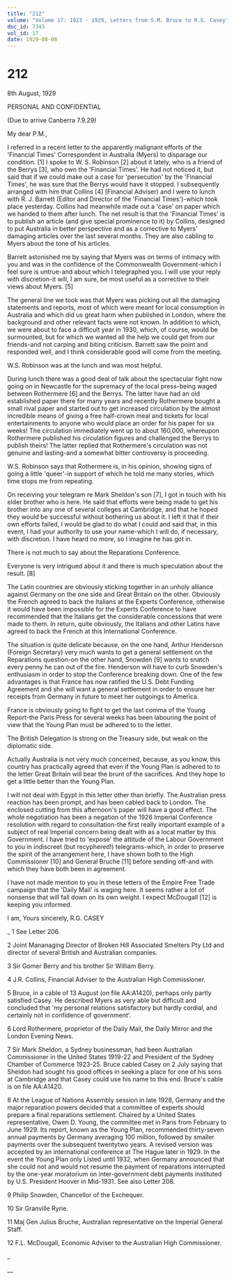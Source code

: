 ```yaml
---
title: "212"
volume: "Volume 17: 1923 - 1929, Letters from S.M. Bruce to R.G. Casey"
doc_id: 7343
vol_id: 17
date: 1929-08-08
---
```


# 212

8th August, 1929

PERSONAL AND CONFIDENTIAL

(Due to arrive Canberra 7.9.29)

My dear P.M.,

I referred in a recent letter to the apparently malignant efforts of the 'Financial Times' Correspondent in Australia (Myers) to disparage our condition. [1] I spoke to W. S. Robinson [2] about it lately, who is a friend of the Berrys [3], who own the 'Financial Times'. He had not noticed it, but said that if we could make out a case for 'persecution' by the 'Financial Times', he was sure that the Berrys would have it stopped. I subsequently arranged with him that Collins [4] (Financial Adviser) and I were to lunch with R. J. Barrett (Editor and Director of the 'Financial Times')-which took place yesterday. Collins had meanwhile made out a 'case' on paper which we handed to them after lunch. The net result is that the 'Financial Times' is to publish an article (and give special prominence to it) by Collins, designed to put Australia in better perspective and as a corrective to Myers' damaging articles over the last several months. They are also cabling to Myers about the tone of his articles.

Barrett astonished me by saying that Myers was on terms of intimacy with you and was in the confidence of the Commonwealth Government-which I feel sure is untrue-and about which I telegraphed you. I will use your reply with discretion-it will, I am sure, be most useful as a corrective to their views about Myers. [5]

The general line we took was that Myers was picking out all the damaging statements and reports, most of which were meant for local consumption in Australia and which did us great harm when published in London, where the background and other relevant facts were not known. In addition to which, we were about to face a difficult year in 1930, which, of course, would be surmounted, but for which we wanted all the help we could get from our friends-and not carping and biting criticism. Barrett saw the point and responded well, and I think considerable good will come from the meeting.

W.S. Robinson was at the lunch and was most helpful.

During lunch there was a good deal of talk about the spectacular fight now going on in Newcastle for the supremacy of the local press-being waged between Rothermere [6] and the Berrys. The latter have had an old established paper there for many years and recently Rothermere bought a small rival paper and started out to get increased circulation by the almost incredible means of giving a free half-crown meal and tickets for local entertainments to anyone who would place an order for his paper for six weeks! The circulation immediately went up to about 160,000, whereupon Rothermere published his circulation figures and challenged the Berrys to publish theirs! The latter replied that Rothermere's circulation was not genuine and lasting-and a somewhat bitter controversy is proceeding.

W.S. Robinson says that Rothermere is, in his opinion, showing signs of going a little 'queer'-in support of which he told me many stories, which time stops me from repeating.

On receiving your telegram re Mark Sheldon's son [7], I got in touch with his elder brother who is here. He said that efforts were being made to get his brother into any one of several colleges at Cambridge, and that he hoped they would be successful without bothering us about it. I left it that if their own efforts failed, I would be glad to do what I could and said that, in this event, I had your authority to use your name-which I will do, if necessary, with discretion. I have heard no more, so I imagine he has got in.

There is not much to say about the Reparations Conference.

Everyone is very intrigued about it and there is much speculation about the result. [8]

The Latin countries are obviously sticking together in an unholy alliance against Germany on the one side and Great Britain on the other. Obviously the French agreed to back the Italians at the Experts Conference, otherwise it would have been impossible for the Experts Conference to have recommended that the Italians get the considerable concessions that were made to them. In return, quite obviously, the Italians and other Latins have agreed to back the French at this International Conference.

The situation is quite delicate because, on the one hand, Arthur Henderson (Foreign Secretary) very much wants to get a general settlement on the Reparations question-on the other hand, Snowden [9] wants to snatch every penny he can out of the fire. Henderson will have to curb Snowden's enthusiasm in order to stop the Conference breaking down. One of the few advantages is that France has now ratified the U.S. Debt Funding Agreement and she will want a general settlement in order to ensure her receipts from Germany in future to meet her outgoings to America.

France is obviously going to fight to get the last comma of the Young Report-the Paris Press for several weeks has been labouring the point of view that the Young Plan must be adhered to to the letter.

The British Delegation is strong on the Treasury side, but weak on the diplomatic side.

Actually Australia is not very much concerned, because, as you know, this country has practically agreed that even if the Young Plan is adhered to to the letter Great Britain will bear the brunt of the sacrifices. And they hope to get a little better than the Young Plan.

I will not deal with Egypt in this letter other than briefly. The Australian press reaction has been prompt, and has been cabled back to London. The enclosed cutting from this afternoon's paper will have a good effect. The whole negotiation has been a negation of the 1926 Imperial Conference resolution with regard to consultation-the first really important example of a subject of real Imperial concern being dealt with as a local matter by this Government. I have tried to 'expose' the attitude of the Labour Government to you in indiscreet (but recyphered!) telegrams-which, in order to preserve the spirit of the arrangement here, I have shown both to the High Commissioner [10] and General Bruche [11] before sending off-and with which they have both been in agreement.

I have not made mention to you in these letters of the Empire Free Trade campaign that the 'Daily Mail' is waging here. It seems rather a lot of nonsense that will fall down on its own weight. I expect McDougall [12] is keeping you informed.

I am, Yours sincerely, R.G. CASEY 

_ 1 See Letter 206.

2 Joint Mananaging Director of Broken Hill Associated Smelters Pty Ltd and director of several British and Australian companies.

3 Sir Gomer Berry and his brother Sir William Berry.

4 J.R. Collins, Financial Adviser to the Australian High Commissioner.

5 Bruce, in a cable of 13 August (on file AA:A1420), perhaps only partly satisfied Casey. He described Myers as very able but difficult and concluded that 'my personal relations satisfactory but hardly cordial, and certainly not in confidence of government'.

6 Lord Rothermere, proprietor of the Daily Mail, the Daily Mirror and the London Evening News.

7 Sir Mark Sheldon, a Sydney businessman, had been Australian Commissioner in the United States 1919-22 and President of the Sydney Chamber of Commerce 1923-25. Bruce cabled Casey on 2 July saying that Sheldon had sought his good offices in seeking a place for one of his sons at Cambridge and that Casey could use his name to this end. Bruce's cable is on file AA:A1420.

8 At the League of Nations Assembly session in late 1928, Germany and the major reparation powers decided that a committee of experts should prepare a final reparations settlement. Chaired by a United States representative, Owen D. Young, the committee met in Paris from February to June 1929. Its report, known as the Young Plan, recommended thirty-seven annual payments by Germany averaging 100 million, followed by smaller payments over the subsequent twentytwo years. A revised version was accepted by an international conference at The Hague later in 1929. In the event the Young Plan only Listed until 1932, when Germany announced that she could not and would not resume the payment of reparations interrupted by the one-year moratorium on inter-government debt payments instituted by U.S. President Hoover in Mid-1931. See also Letter 208.

9 Philip Snowden, Chancellor of the Exchequer.

10 Sir Granville Ryrie.

11 Maj Gen Julius Bruche, Australian representative on the Imperial General Staff.

12 F.L. McDougall, Economic Adviser to the Australian High Commissioner.

_

__
